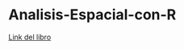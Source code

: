 # Analisis-Espacial-con-R

[Link del libro](https://eujournal.org/files/journals/1/books/JeanFrancoisMas.pdf)

